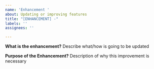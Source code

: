 ```yaml
---
name: 'Enhancement '
about: Updating or improving features
title: "[ENHANCEMENT] -"
labels: ''
assignees: ''

---
```


**What is the enhancement?**
Describe what/how is going to be updated

**Purpose of the Enhancement?**
Description of why this improvement is necessary
